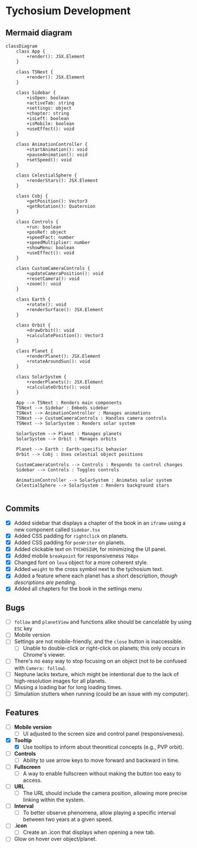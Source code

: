 # Tychosium Development


## Mermaid diagram

```mermaid
classDiagram
    class App {
        +render(): JSX.Element
    }

    class TSNext {
        +render(): JSX.Element
    }

    class Sidebar {
        +isOpen: boolean
        +activeTab: string
        +settings: object
        +chapter: string
        +isLeft: boolean
        +isMobile: boolean
        +useEffect(): void
    }

    class AnimationController {
        +startAnimation(): void
        +pauseAnimation(): void
        +setSpeed(): void
    }

    class CelestialSphere {
        +renderStars(): JSX.Element
    }

    class Cobj {
        +getPosition(): Vector3
        +getRotation(): Quaternion
    }

    class Controls {
        +run: boolean
        +posRef: object
        +speedFact: number
        +speedMultiplier: number
        +showMenu: boolean
        +useEffect(): void
    }

    class CustomCameraControls {
        +updateCameraPosition(): void
        +resetCamera(): void
        +zoom(): void
    }

    class Earth {
        +rotate(): void
        +renderSurface(): JSX.Element
    }

    class Orbit {
        +drawOrbit(): void
        +calculatePosition(): Vector3
    }

    class Planet {
        +renderPlanet(): JSX.Element
        +rotateAroundSun(): void
    }

    class SolarSystem {
        +renderPlanets(): JSX.Element
        +calculateOrbits(): void
    }

    App --> TSNext : Renders main components
    TSNext --> Sidebar : Embeds sidebar
    TSNext --> AnimationController : Manages animations
    TSNext --> CustomCameraControls : Handles camera controls
    TSNext --> SolarSystem : Renders solar system

    SolarSystem --> Planet : Manages planets
    SolarSystem --> Orbit : Manages orbits

    Planet --> Earth : Earth-specific behavior
    Orbit --> Cobj : Uses celestial object positions

    CustomCameraControls --> Controls : Responds to control changes
    Sidebar --> Controls : Toggles controls

    AnimationController --> SolarSystem : Animates solar system
    CelestialSphere --> SolarSystem : Renders background stars


```



## Commits
- [x] Added sidebar that displays a chapter of the book in an `iframe` using a new component called `Sidebar.tsx`
- [x] Added CSS padding for `rightclick` on planets.
- [x] Added CSS padding for `posWriter` on planets.
- [x] Added clickable text on `TYCHOSIUM`, for minimizing the UI panel.
- [x] Added mobile `breakpoint` for responsiveness `768px`
- [x] Changed font on `leva` object for a more coherent style.
- [x] Added `weight` to the cross symbol next to the tychosium text.
- [x] Added a feature where each planet has a short description, *though descriptions are pending*.
- [x] Added all chapters for the book in the settings menu

## Bugs
- [ ] `follow` and `planetView` and functions alike should be cancelable by using `ESC` key
- [ ] Mobile version
- [ ] Settings are not mobile-friendly, and the `close` button is inaccessible.
    - [ ] Unable to double-click or right-click on planets; this only occurs in Chrome's viewer.
- [ ] There's no easy way to stop focusing on an object (not to be confused with `Camera: follow`).
- [ ] Neptune lacks texture, which might be intentional due to the lack of high-resolution images for all planets.
- [ ] Missing a loading bar for long loading times.
- [ ] Simulation stutters when running (could be an issue with my computer).

## Features
- [ ] **Mobile version**
    - [ ] UI adjusted to the screen size and control panel (responsiveness).
- [x] **Tooltip**
    - [x] Use tooltips to inform about theoretical concepts (e.g., PVP orbit).
- [ ] **Controls**
    - [ ] Ability to use arrow keys to move forward and backward in time.
- [ ] **Fullscreen**
    - [ ] A way to enable fullscreen without making the button too easy to access.
- [ ] **URL**
    - [ ] The URL should include the camera position, allowing more precise linking within the system.
- [ ] **Interval**
    - [ ] To better observe phenomena, allow playing a specific interval between two years at a given speed.
- [ ] **.icon**
    - [ ] Create an .icon that displays when opening a new tab.
- [ ] Glow on hover over object/planet.
